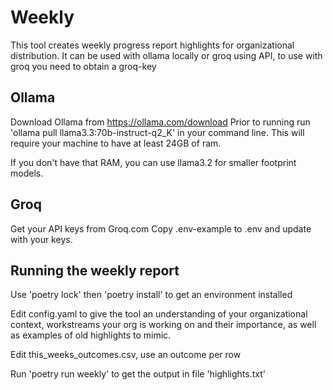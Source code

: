 # Weekly

This tool creates weekly progress report highlights for organizational distribution.
It can be used with ollama locally or groq using API, to use with groq you need to obtain a groq-key

## Ollama

Download Ollama from https://ollama.com/download
Prior to running run 'ollama pull llama3.3:70b-instruct-q2_K' in your command line.
This will require your machine to have at least 24GB of ram.

If you don't have that RAM, you can use llama3.2 for smaller footprint models.

## Groq

Get your API keys from Groq.com
Copy .env-example to .env and update with your keys.

## Running the weekly report


Use 'poetry lock' then 'poetry install' to get an environment installed 

Edit config.yaml to give the tool an understanding of your organizational context, workstreams your org is working on and their importance, as well as examples of old highlights to mimic.

Edit this_weeks_outcomes.csv, use an outcome per row

Run 'poetry run weekly' to get the output in file 'highlights.txt'